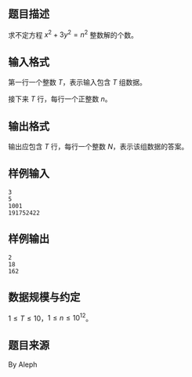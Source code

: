 ## 题目描述

求不定方程 $x^2+3y^2=n^2$ 整数解的个数。

## 输入格式

第一行一个整数 $T$，表示输入包含 $T$ 组数据。

接下来 $T$ 行，每行一个正整数 $n$。


## 输出格式

输出应包含 $T$ 行，每行一个整数 $N$，表示该组数据的答案。

## 样例输入

```plain
3
5
1001
191752422
```

## 样例输出

```plain
2
18
162
```

## 数据规模与约定

$1\le T \le 10$，$1\le n \le 10^{12}$。

## 题目来源
By Aleph